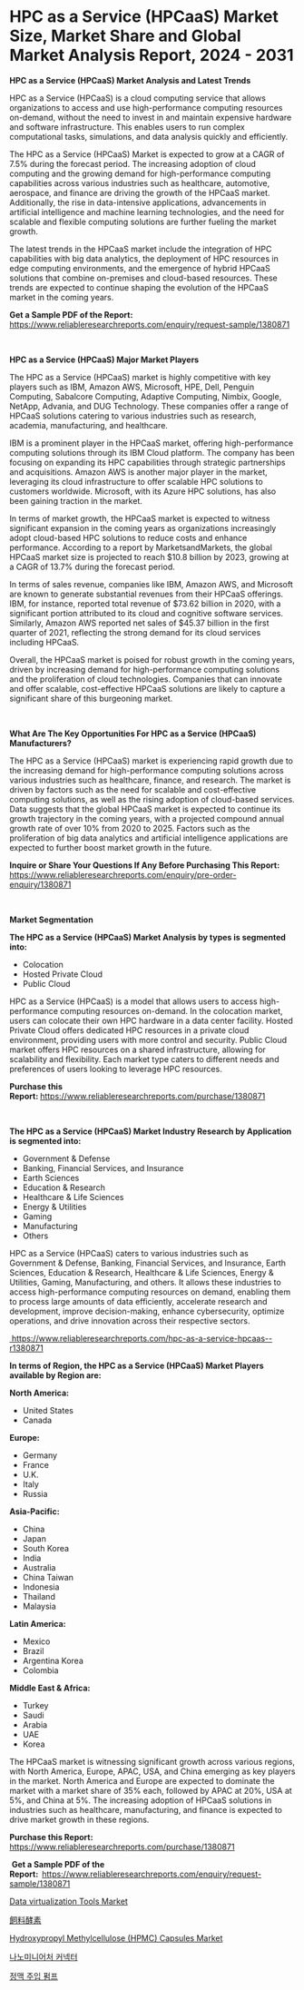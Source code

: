 <p><h1>HPC as a Service (HPCaaS) Market Size, Market Share and Global Market Analysis Report, 2024 - 2031</h1></p><p><strong>HPC as a Service (HPCaaS) Market Analysis and Latest Trends</strong></p>
<p><p>HPC as a Service (HPCaaS) is a cloud computing service that allows organizations to access and use high-performance computing resources on-demand, without the need to invest in and maintain expensive hardware and software infrastructure. This enables users to run complex computational tasks, simulations, and data analysis quickly and efficiently.</p><p>The HPC as a Service (HPCaaS) Market is expected to grow at a CAGR of 7.5% during the forecast period. The increasing adoption of cloud computing and the growing demand for high-performance computing capabilities across various industries such as healthcare, automotive, aerospace, and finance are driving the growth of the HPCaaS market. Additionally, the rise in data-intensive applications, advancements in artificial intelligence and machine learning technologies, and the need for scalable and flexible computing solutions are further fueling the market growth.</p><p>The latest trends in the HPCaaS market include the integration of HPC capabilities with big data analytics, the deployment of HPC resources in edge computing environments, and the emergence of hybrid HPCaaS solutions that combine on-premises and cloud-based resources. These trends are expected to continue shaping the evolution of the HPCaaS market in the coming years.</p></p>
<p><strong>Get a Sample PDF of the Report:&nbsp;</strong> <a href="https://www.reliableresearchreports.com/enquiry/request-sample/1380871">https://www.reliableresearchreports.com/enquiry/request-sample/1380871</a></p>
<p>&nbsp;</p>
<p><strong>HPC as a Service (HPCaaS) Major Market Players</strong></p>
<p><p>The HPC as a Service (HPCaaS) market is highly competitive with key players such as IBM, Amazon AWS, Microsoft, HPE, Dell, Penguin Computing, Sabalcore Computing, Adaptive Computing, Nimbix, Google, NetApp, Advania, and DUG Technology. These companies offer a range of HPCaaS solutions catering to various industries such as research, academia, manufacturing, and healthcare.</p><p>IBM is a prominent player in the HPCaaS market, offering high-performance computing solutions through its IBM Cloud platform. The company has been focusing on expanding its HPC capabilities through strategic partnerships and acquisitions. Amazon AWS is another major player in the market, leveraging its cloud infrastructure to offer scalable HPC solutions to customers worldwide. Microsoft, with its Azure HPC solutions, has also been gaining traction in the market.</p><p>In terms of market growth, the HPCaaS market is expected to witness significant expansion in the coming years as organizations increasingly adopt cloud-based HPC solutions to reduce costs and enhance performance. According to a report by MarketsandMarkets, the global HPCaaS market size is projected to reach $10.8 billion by 2023, growing at a CAGR of 13.7% during the forecast period.</p><p>In terms of sales revenue, companies like IBM, Amazon AWS, and Microsoft are known to generate substantial revenues from their HPCaaS offerings. IBM, for instance, reported total revenue of $73.62 billion in 2020, with a significant portion attributed to its cloud and cognitive software services. Similarly, Amazon AWS reported net sales of $45.37 billion in the first quarter of 2021, reflecting the strong demand for its cloud services including HPCaaS.</p><p>Overall, the HPCaaS market is poised for robust growth in the coming years, driven by increasing demand for high-performance computing solutions and the proliferation of cloud technologies. Companies that can innovate and offer scalable, cost-effective HPCaaS solutions are likely to capture a significant share of this burgeoning market.</p></p>
<p>&nbsp;</p>
<p><strong>What Are The Key Opportunities For HPC as a Service (HPCaaS) Manufacturers?</strong></p>
<p><p>The HPC as a Service (HPCaaS) market is experiencing rapid growth due to the increasing demand for high-performance computing solutions across various industries such as healthcare, finance, and research. The market is driven by factors such as the need for scalable and cost-effective computing solutions, as well as the rising adoption of cloud-based services. Data suggests that the global HPCaaS market is expected to continue its growth trajectory in the coming years, with a projected compound annual growth rate of over 10% from 2020 to 2025. Factors such as the proliferation of big data analytics and artificial intelligence applications are expected to further boost market growth in the future.</p></p>
<p><strong>Inquire or Share Your Questions If Any Before Purchasing This Report:</strong> <a href="https://www.reliableresearchreports.com/enquiry/pre-order-enquiry/1380871">https://www.reliableresearchreports.com/enquiry/pre-order-enquiry/1380871</a></p>
<p>&nbsp;</p>
<p><strong>Market Segmentation</strong></p>
<p><strong>The HPC as a Service (HPCaaS) Market Analysis by types is segmented into:</strong></p>
<p><ul><li>Colocation</li><li>Hosted Private Cloud</li><li>Public Cloud</li></ul></p>
<p><p>HPC as a Service (HPCaaS) is a model that allows users to access high-performance computing resources on-demand. In the colocation market, users can colocate their own HPC hardware in a data center facility. Hosted Private Cloud offers dedicated HPC resources in a private cloud environment, providing users with more control and security. Public Cloud market offers HPC resources on a shared infrastructure, allowing for scalability and flexibility. Each market type caters to different needs and preferences of users looking to leverage HPC resources.</p></p>
<p><strong>Purchase this Report:&nbsp;</strong><a href="https://www.reliableresearchreports.com/purchase/1380871">https://www.reliableresearchreports.com/purchase/1380871</a></p>
<p>&nbsp;</p>
<p><strong>The HPC as a Service (HPCaaS) Market Industry Research by Application is segmented into:</strong></p>
<p><ul><li>Government & Defense</li><li>Banking, Financial Services, and Insurance</li><li>Earth Sciences</li><li>Education & Research</li><li>Healthcare & Life Sciences</li><li>Energy & Utilities</li><li>Gaming</li><li>Manufacturing</li><li>Others</li></ul></p>
<p><p>HPC as a Service (HPCaaS) caters to various industries such as Government & Defense, Banking, Financial Services, and Insurance, Earth Sciences, Education & Research, Healthcare & Life Sciences, Energy & Utilities, Gaming, Manufacturing, and others. It allows these industries to access high-performance computing resources on demand, enabling them to process large amounts of data efficiently, accelerate research and development, improve decision-making, enhance cybersecurity, optimize operations, and drive innovation across their respective sectors.</p></p>
<p><a href="https://www.reliableresearchreports.com/hpc-as-a-service-hpcaas--r1380871">&nbsp;https://www.reliableresearchreports.com/hpc-as-a-service-hpcaas--r1380871</a></p>
<p><strong>In terms of Region, the HPC as a Service (HPCaaS) Market Players available by Region are:</strong></p>
<p>
    <p> <strong> North America: </strong>
        <ul>
            <li>United States</li>
            <li>Canada</li>
        </ul>
        </p> 
    <p> <strong> Europe: </strong>
        <ul>
            <li>Germany</li>
            <li>France</li>
            <li>U.K.</li>
            <li>Italy</li>
            <li>Russia</li>
        </ul>
        </p> 
    <p> <strong> Asia-Pacific: </strong>
        <ul>
            <li>China</li>
            <li>Japan</li>
            <li>South Korea</li>
            <li>India</li>
            <li>Australia</li>
            <li>China Taiwan</li>
            <li>Indonesia</li>
            <li>Thailand</li>
            <li>Malaysia</li>
        </ul>
        </p> 
    <p> <strong> Latin America: </strong>
        <ul>
            <li>Mexico</li>
            <li>Brazil</li>
            <li>Argentina Korea</li>
            <li>Colombia</li>
        </ul>
        </p> 
    <p> <strong> Middle East & Africa: </strong>
        <ul>
            <li>Turkey</li>
            <li>Saudi</li>
            <li>Arabia</li>
            <li>UAE</li>
            <li>Korea</li>
        </ul>
    </p>
    </p>
<p><p>The HPCaaS market is witnessing significant growth across various regions, with North America, Europe, APAC, USA, and China emerging as key players in the market. North America and Europe are expected to dominate the market with a market share of 35% each, followed by APAC at 20%, USA at 5%, and China at 5%. The increasing adoption of HPCaaS solutions in industries such as healthcare, manufacturing, and finance is expected to drive market growth in these regions.</p></p>
<p><strong>Purchase this Report: </strong><a href="https://www.reliableresearchreports.com/purchase/1380871">https://www.reliableresearchreports.com/purchase/1380871</a></p>
<p>&nbsp;<strong>Get a Sample PDF of the Report:&nbsp;&nbsp;</strong><a href="https://www.reliableresearchreports.com/enquiry/request-sample/1380871">https://www.reliableresearchreports.com/enquiry/request-sample/1380871</a></p>
<p><strong></strong></p>
<p><p><a href="https://www.linkedin.com/pulse/ta-virtualization-tools-market-size-examines-its-scope-7c8nc">Data virtualization Tools Market</a></p><p><a href="https://github.com/deonnorth8/Market-Research-Report-List-1/blob/main/637889561587.md">飼料酵素</a></p><p><a href="https://www.linkedin.com/pulse/hydroxypropyl-methylcellulose-hpmc-capsules-market-provides-0qegf">Hydroxypropyl Methylcellulose (HPMC) Capsules Market</a></p><p><a href="https://github.com/fredrickeglers/Market-Research-Report-List-2/blob/main/816950260593.md">나노미니어처 커넥터</a></p><p><a href="https://medium.com/@bricebeahan2023/%EC%A3%BC%EC%82%AC-%EC%A3%BC%EC%9E%85-%ED%8E%8C%ED%94%84-%EC%8B%9C%EC%9E%A5-%EA%B7%9C%EB%AA%A8-%EC%8B%9C%EC%9E%A5-%EC%A0%84%EB%A7%9D-%EB%B0%8F-%EC%8B%9C%EC%9E%A5-%EC%98%88%EC%B8%A1-2024%EB%85%84%EB%B6%80%ED%84%B0-2031%EB%85%84%EA%B9%8C%EC%A7%80-c7c4473f029b">정맥 주입 펌프</a></p></p>